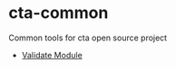 # cta-common

Common tools for cta open source project

* [Validate Module](/lib/validate/README.md)